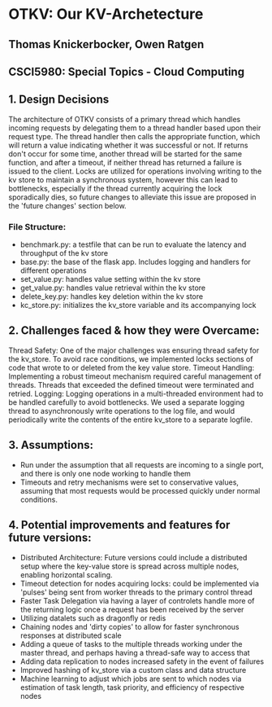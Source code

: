 # OTKV: Our KV-Archetecture
## Thomas Knickerbocker, Owen Ratgen 
## CSCI5980: Special Topics - Cloud Computing

## 1. Design Decisions
The architecture of OTKV consists of a primary thread which handles incoming requests by delegating them to a thread handler based upon their request type. The thread handler then calls the appropriate function, which will return a value indicating whether it was successful or not. If returns don't occur for some time, another thread will be started for the same function, and after a timeout, if neither thread has returned a failure is issued to the client.
Locks are utilized for operations involving writing to the kv store to maintain a synchronous system, however this can lead to bottlenecks, especially if the thread currently acquiring the lock sporadically dies, so future changes to alleviate this issue are proposed in the 'future changes' section below.

### File Structure:
- benchmark.py: a testfile that can be run to evaluate the latency and throughput of the kv store
-  base.py: the base of the flask app. Includes logging and handlers for different operations
- set_value.py: handles value setting within the kv store
- get_value.py: handles value retrieval within the kv store
- delete_key.py: handles key deletion within the kv store
- kc_store.py: initializes the kv_store variable and its accompanying lock


## 2. Challenges faced & how they were Overcame:
Thread Safety: One of the major challenges was ensuring thread safety for the kv_store. To avoid race conditions, we implemented locks sections of code that wrote to or deleted from the key value store.
Timeout Handling: Implementing a robust timeout mechanism required careful management of threads. Threads that exceeded the defined timeout were terminated and retried.
Logging: Logging operations in a multi-threaded environment had to be handled carefully to avoid bottlenecks. We used a separate logging thread to asynchronously write operations to the log file, and would periodically write the contents of the entire kv_store to a separate logfile.

## 3. Assumptions:
- Run under the assumption that all requests are incoming to a single port, and there is only one node working to handle them 
- Timeouts and retry mechanisms were set to conservative values, assuming that most requests would be processed quickly under normal conditions.

## 4. Potential improvements and features for future versions:
- Distributed Architecture: Future versions could include a distributed setup where the key-value store is spread across multiple nodes, enabling horizontal scaling.
- Timeout detection for nodes acquiring locks: could be implemented via 'pulses' being sent from worker threads to the primary control thread
- Faster Task Delegation via having a layer of controlets handle more of the returning logic once a request has been received by the server 
- Utilizing datalets such as dragonfly or redis
- Chaining nodes and 'dirty copies' to  allow for faster synchronous responses at distributed scale
- Adding a queue of tasks to the multiple threads working under the master thread, and perhaps having a thread-safe way to access that
- Adding data replication to nodes increased safety in the event of failures
- Improved hashing of kv_store via a custom class and data structure
- Machine learning to adjust which jobs are sent to which nodes via estimation of task length, task priority, and efficiency of respective nodes



